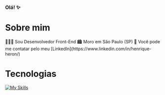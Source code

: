 ### Olá! ✨
<h1>Sobre mim</h1>
🧑🏻‍💻 Sou Desenvolvedor Front-End
🏙️ Moro em São Paulo (SP)
📨 Você pode me contatar pelo meu [LinkedIn](https://www.linkedin.com/in/henrique-heron/)

<h1>Tecnologias</h1>

[![My Skills](https://skillicons.dev/icons?i=html,css,js,git,linux)](https://skillicons.dev)
<!--
**autotelico/autotelico** is a ✨ _special_ ✨ repository because its `README.md` (this file) appears on your GitHub profile.

Here are some ideas to get you started:

- 🔭 I’m currently working on ...
- 🌱 I’m currently learning ...
- 👯 I’m looking to collaborate on ...
- 🤔 I’m looking for help with ...
- 💬 Ask me about ...
- 📫 How to reach me: ...
- 😄 Pronouns: ...
- ⚡ Fun fact: ...
-->
